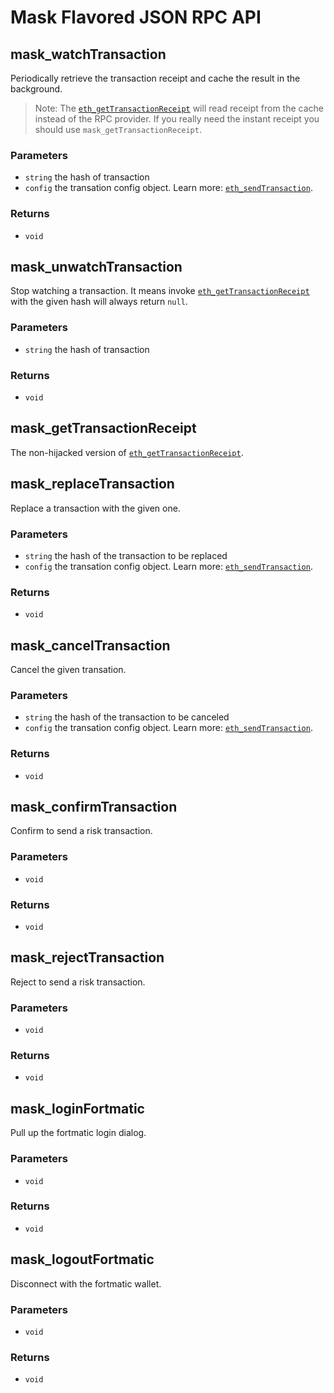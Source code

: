 # Mask Flavored JSON RPC API

## mask_watchTransaction

Periodically retrieve the transaction receipt and cache the result in the background.

> Note: The [`eth_getTransactionReceipt`](https://eth.wiki/json-rpc/API#eth_gettransactionreceipt) will read receipt from the cache instead of the RPC provider. If you really need the instant receipt you should use `mask_getTransactionReceipt`.

### Parameters

+ `string` the hash of transaction
+ `config` the transation config object. Learn more: [`eth_sendTransaction`](https://eth.wiki/json-rpc/API#eth_sendtransaction).

### Returns

+ `void`

## mask_unwatchTransaction

Stop watching a transaction. It means invoke [`eth_getTransactionReceipt`](https://eth.wiki/json-rpc/API#eth_gettransactionreceipt) with the given hash will always return `null`.

### Parameters

+ `string` the hash of transaction

### Returns

+ `void`

## mask_getTransactionReceipt

The non-hijacked version of [`eth_getTransactionReceipt`](https://eth.wiki/json-rpc/API#eth_gettransactionreceipt).

## mask_replaceTransaction

Replace a transaction with the given one.

### Parameters

+ `string` the hash of the transaction to be replaced
+ `config` the transation config object. Learn more: [`eth_sendTransaction`](https://eth.wiki/json-rpc/API#eth_sendtransaction).

### Returns

+ `void`

## mask_cancelTransaction

Cancel the given transation.

### Parameters

+ `string` the hash of the transaction to be canceled
+ `config` the transation config object. Learn more: [`eth_sendTransaction`](https://eth.wiki/json-rpc/API#eth_sendtransaction).

### Returns

+ `void`

## mask_confirmTransaction

Confirm to send a risk transaction.

### Parameters

+ `void`

### Returns

+ `void`
## mask_rejectTransaction

Reject to send a risk transaction.

### Parameters

+ `void`

### Returns

+ `void`

## mask_loginFortmatic

Pull up the fortmatic login dialog.

### Parameters

+ `void`

### Returns

+ `void`

## mask_logoutFortmatic

Disconnect with the fortmatic wallet.

### Parameters

+ `void`

### Returns

+ `void`
